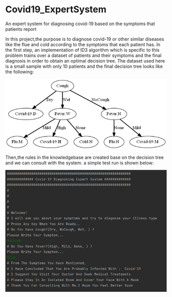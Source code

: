# Covid19_ExpertSystem
An expert system for diagnosing covid-19 based on the symptoms that patients report

In this project,the purpose is to diagnose covid-19 or other similar diseases like the flue and cold according to the symptoms that each patient has. 
In the first step, an implementation of ID3 algorithm which is specific to this problem trains over a dataset of patients and their symptoms and the final diagnosis
in order to obtain an optimal decision tree. 
The dataset used here is a small sample with only 10 patients and the final decision tree looks like the following:

![alt text](https://github.com/RezaAyenevand/Covid19_ExpertSystem/blob/main/decision_tree.png)


Then,the rules in the knowledgebase are created base on the decision tree and we can consult with the system.
a simple test run is shown below:

![alt text](https://github.com/RezaAyenevand/Covid19_ExpertSystem/blob/main/Results.PNG)
